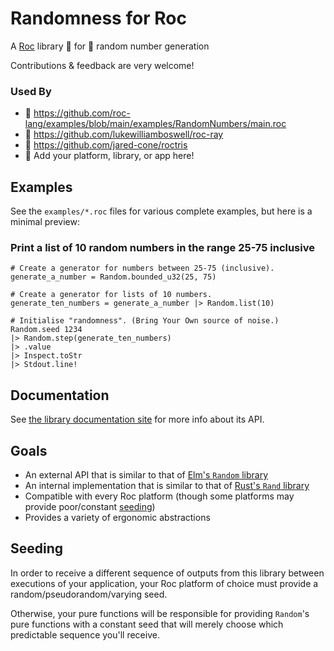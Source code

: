 # Randomness for Roc

A [Roc](https://github.com/roc-lang/roc) library 🦅 for 🎲 random number generation

Contributions & feedback are very welcome!

### Used By

- 🦅 https://github.com/roc-lang/examples/blob/main/examples/RandomNumbers/main.roc
- 👾 https://github.com/lukewilliamboswell/roc-ray
- 🧱 https://github.com/jared-cone/roctris
- 💞 Add your platform, library, or app here!

## Examples

See the `examples/*.roc` files for various complete examples, but here is a minimal preview:

### Print a list of 10 random numbers in the range 25-75 inclusive

```roc
# Create a generator for numbers between 25-75 (inclusive).
generate_a_number = Random.bounded_u32(25, 75)

# Create a generator for lists of 10 numbers.
generate_ten_numbers = generate_a_number |> Random.list(10)

# Initialise "randomness". (Bring Your Own source of noise.)
Random.seed 1234
|> Random.step(generate_ten_numbers)
|> .value
|> Inspect.toStr
|> Stdout.line!
```

## Documentation

See [the library documentation site](https://JanCVanB.github.io/roc-random/)
for more info about its API.

## Goals

- An external API that is similar to that of
  [Elm's `Random` library](https://github.com/elm/random)
- An internal implementation that is similar to that of
  [Rust's `Rand` library](https://github.com/rust-random/rand)
- Compatible with every Roc platform
  (though some platforms may provide poor/constant [seeding](#seeding))
- Provides a variety of ergonomic abstractions

## Seeding

In order to receive a different sequence of outputs from this library between executions of your application, your Roc platform of choice must provide a random/pseudorandom/varying seed.

Otherwise, your pure functions will be responsible for providing `Random`'s pure functions with a constant seed that will merely choose which predictable sequence you'll receive.
